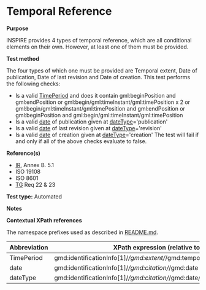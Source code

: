 
# Temporal Reference

**Purpose**	

INSPIRE provides 4 types of temporal reference, which are all conditional elements on their own. However, at least one of them must be provided.

**Test method**	

The four types of which one must be provided are Temporal extent, Date of publication, Date of last revision and Date of creation. This test performs the following checks:
*	Is a valid [TimePeriod](#period) and does it contain gml:beginPosition and gml:endPosition or gml:begin/gml:timeInstant/gml:timePosition x 2 or gml:begin/gml:timeInstant/gml:timePosition and gml:endPosition or gml:beginPosition and gml:begin/gml:timeInstant/gml:timePosition
*	Is a valid [date](#date) of publication given at [dateType](#dateType)='publication'
*	Is a valid [date](#date) of last revision given at [dateType](#dateType)='revision'
*	Is a valid [date](#date) of creation given at [dateType](#dateType)='creation'
The test will fail if and only if all of the above checks evaluate to false.

**Reference(s)**	 
* [IR](./README.md#IR), Annex B. 5.1
* ISO 19108
* ISO 8601
* [TG](./README.md#TG) Req 22 & 23
 
**Test type:** Automated

**Notes**

**Contextual XPath references**

The namespace prefixes used as described in [README.md](./README.md#namespaces).

Abbreviation                                   |  XPath expression (relative to gmd:MD_Metadata)
-----------------------------------------------| -------------------------------------------------------------------------
<a name="period"></a> TimePeriod   | gmd:identificationInfo[1]/*/gmd:extent/*/gmd:temporalElement/*/gmd:extent/gml:TimePeriod
<a name="date"></a> date   | gmd:identificationInfo[1]/*/gmd:citation/*/gmd:date
<a name="dateType"></a> dateType   | gmd:identificationInfo[1]/*/gmd:citation/*/gmd:date/*/gmd:dateType
